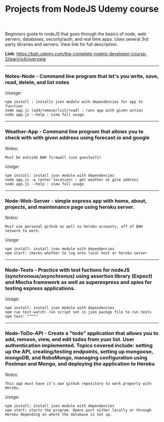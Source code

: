 <header><h1><b>Projects from NodeJS Udemy course</b></h1></header>

Beginners guide to nodeJS that goes through the basics of node, web servers, databases, security/auth, and real time apps.
Uses several 3rd party libraries and servers. View link for full description.

<b>Link:</b> <a>https://bah.udemy.com/the-complete-nodejs-developer-course-2/learn/v4/overview</a>

-------

<h3><b>Notes-Node</b> - Command line program that let's you write, save, read, delete, and list notes</h3>

<i>Usasge:</i>

	npm install : installs json module with dependencies for app to function
	node app.js (add/remove/list/read) : runs app with given action
	node app.js --help : view full usage
	
-------

<h3><b>Weather-App</b> - Command line program that allows you to check with with given address using forecast.io and google</h3>

<i>Notes:</i>
	
	Must be outside BAH firewall (use guestwifi)


<i>Usage:</i>
	
	npm install: install json module with dependencies
	node app.js -a (enter location) : get weather at give address
	node app.js --help : view full usage

-------

<h3><b>Node-Web-Server</b> - simple express app with home, about, projects, and maintenance page using heroku server.</h3>

<i>Notes:</i>

	Must use personal github as well as heroku accounts, off of BAH network to work.

<i>Usage:</i>
	
	npm install: install json module with dependencies
	npm start: checks whether to log onto local host or heroku server


------- 

<h3><b>Node-Tests</b> - Practice with test fuctions for  nodeJS (synchronous/asynchronus) using assertion library (Expect) and  Mocha framework as well as superexpress and spies for testing express applications.</h3>

<i>Usage:</i>

	npm install: install json module with dependencies
	npm run test-watch: run script set in json packge file to run tests
	npm test: "^^^"

-------

<h3><b>Node-ToDo-API</b> - Create a "todo" application that allows you to add, remove, view, and edit todos from yuor list. User authentication implemented. Topics covered include: setting up the API, creating/testing endpoints, setting up mongoose, mongoDB, and RoboMongo, managing configuration using Postman and Mongo, and deploying the application to Heroku </h3>

<i>Notes:</i>

	This app must have it's own github repository to work properly with Heroku.

<i>Usage:</i>

	npm install: install json module with dependencies
	npm start: starts the program. Opens port either locally or through Heroku depending on where the database is set up.
 
